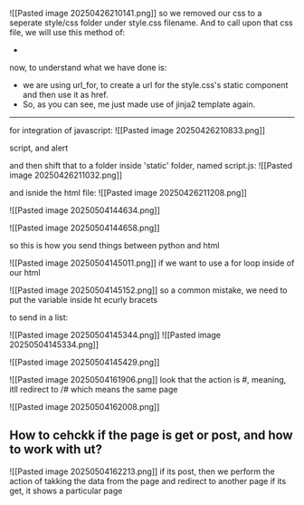 ![[Pasted image 20250426210141.png]]
so we removed our css to a seperate style/css folder under style.css filename.
And to call upon that css file, we will use this method of: 
- <link rel="stylesheet" href="{{ urk_for('static', filename='css/style.css')}}" />
now, to understand what we have done is:
- we are using url_for, to create a url for the style.css's static component and then use it as href.
- So, as you can see, me just made use of jinja2 template again.

---

for integration of javascript:
![[Pasted image 20250426210833.png]]

script, and alert



and then shift that to a folder inside 'static' folder, named script.js:
![[Pasted image 20250426211032.png]]

and isnide the html file:
![[Pasted image 20250426211208.png]]


![[Pasted image 20250504144634.png]]

![[Pasted image 20250504144658.png]]

so this is how you send things between python and html

![[Pasted image 20250504145011.png]]
if we want to use a for loop inside of our html

![[Pasted image 20250504145152.png]]
so a common mistake, we need to put the variable inside ht ecurly bracets


to send in a list:

![[Pasted image 20250504145344.png]]
![[Pasted image 20250504145334.png]]


![[Pasted image 20250504145429.png]]

![[Pasted image 20250504161906.png]]
look that the action is #, meaning, itll redirect to /# which means the same page

![[Pasted image 20250504162008.png]]

## How to cehckk if the page is get or post, and how to work with ut?
![[Pasted image 20250504162213.png]]
if its post, then we perform the action of takking the data from the page and redirect to another page
if its get, it shows a particular page